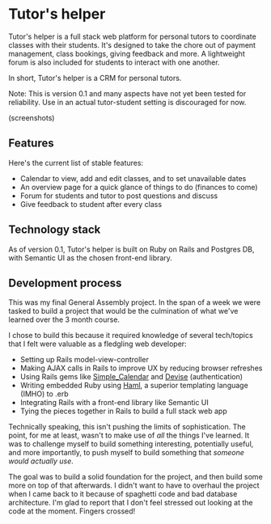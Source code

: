 # Tutor's helper

Tutor's helper is a full stack web platform for personal tutors to coordinate classes with their students. It's designed to take the chore out of payment management, class bookings, giving feedback and more. A lightweight forum is also included for students to interact with one another.

In short, Tutor's helper is a CRM for personal tutors.

Note: This is version 0.1 and many aspects have not yet been tested for reliability. Use in an actual tutor-student setting is discouraged for now.

(screenshots)

## Features

Here's the current list of stable features:
* Calendar to view, add and edit classes, and to set unavailable dates
* An overview page for a quick glance of things to do (finances to come)
* Forum for students and tutor to post questions and discuss
* Give feedback to student after every class

## Technology stack

As of version 0.1, Tutor's helper is built on Ruby on Rails and Postgres DB, with Semantic UI as the chosen front-end library.

## Development process

This was my final General Assembly project. In the span of a week we were tasked to build a project that would be the culmination of what we've learned over the 3 month course.

I chose to build this because it required knowledge of several tech/topics that I felt were valuable as a fledgling web developer:
* Setting up Rails model-view-controller
* Making AJAX calls in Rails to improve UX by reducing browser refreshes
* Using Rails gems like [Simple_Calendar](https://github.com/excid3/simple_calendar) and [Devise](https://github.com/plataformatec/devise) (authentication)
* Writing embedded Ruby using [Haml](https://github.com/haml/haml), a superior templating language (IMHO) to .erb
* Integrating Rails with a front-end library like Semantic UI
* Tying the pieces together in Rails to build a full stack web app

Technically speaking, this isn't pushing the limits of sophistication. The point, for me at least, wasn't to make use of _all_ the things I've learned. It was to challenge myself to build something interesting, potentially useful, and more importantly, to push myself to build something that _someone would actually use_.

The goal was to build a solid foundation for the project, and then build some more on top of that afterwards. I didn't want to have to overhaul the project when I came back to it because of spaghetti code and bad database architecture. I'm glad to report that I don't feel stressed out looking at the code at the moment. Fingers crossed!
